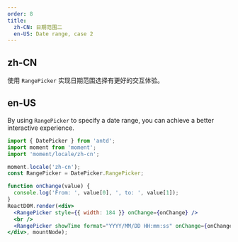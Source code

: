 ```yaml
---
order: 8
title:
  zh-CN: 日期范围二
  en-US: Date range, case 2
---
```


## zh-CN

使用 `RangePicker` 实现日期范围选择有更好的交互体验。

## en-US

By using `RangePicker` to specify a date range, you can achieve a better interactive experience.



````jsx
import { DatePicker } from 'antd';
import moment from 'moment';
import 'moment/locale/zh-cn';

moment.locale('zh-cn');
const RangePicker = DatePicker.RangePicker;

function onChange(value) {
  console.log('From: ', value[0], ', to: ', value[1]);
}
ReactDOM.render(<div>
  <RangePicker style={{ width: 184 }} onChange={onChange} />
  <br />
  <RangePicker showTime format="YYYY/MM/DD HH:mm:ss" onChange={onChange} />
</div>, mountNode);
````
